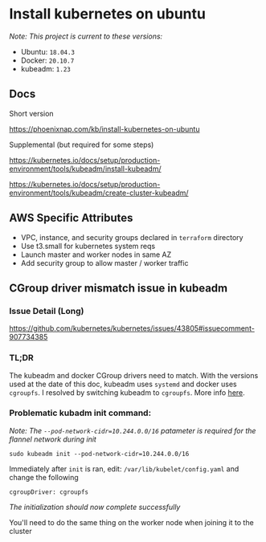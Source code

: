 # Install kubernetes on ubuntu

*Note: This project is current to these versions:*
* Ubuntu: `18.04.3`
* Docker: `20.10.7`
* kubeadm: `1.23`

## Docs

Short version

https://phoenixnap.com/kb/install-kubernetes-on-ubuntu

Supplemental (but required for some steps)

https://kubernetes.io/docs/setup/production-environment/tools/kubeadm/install-kubeadm/

https://kubernetes.io/docs/setup/production-environment/tools/kubeadm/create-cluster-kubeadm/


## AWS Specific Attributes

* VPC, instance, and security groups declared in `terraform` directory
* Use t3.small for kubernetes system reqs
* Launch master and worker nodes in same AZ
* Add security group to allow master / worker traffic

## CGroup driver mismatch issue in kubeadm

### Issue Detail (Long)

https://github.com/kubernetes/kubernetes/issues/43805#issuecomment-907734385

### TL;DR

The kubeadm and docker CGroup drivers need to match. With the versions used at the date of this doc, kubeadm uses `systemd` and docker uses `cgroupfs`. I resolved by switching kubeadm to `cgroupfs`. More info [here](https://kubernetes.io/docs/tasks/administer-cluster/kubeadm/configure-cgroup-driver/#configuring-the-kubelet-cgroup-driver).

### Problematic kubadm init command:

*Note: The `--pod-network-cidr=10.244.0.0/16` patameter is required for the flannel network during init*
```
sudo kubeadm init --pod-network-cidr=10.244.0.0/16
```

Immediately after `init` is ran, edit: `/var/lib/kubelet/config.yaml` and change the following
```
cgroupDriver: cgroupfs
```

*The initialization should now complete successfully*

You'll need to do the same thing on the worker node when joining it to the cluster
